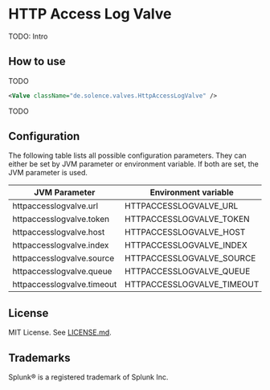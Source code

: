 # HTTP Access Log Valve

TODO: Intro

## How to use

TODO

```xml
<Valve className="de.solence.valves.HttpAccessLogValve" />
```

TODO

## Configuration

The following table lists all possible configuration parameters. They can either be set by JVM parameter or environment variable. If both are set, the JVM parameter is used.

|JVM Parameter|Environment variable|Description|
|-|-|-|
|httpaccesslogvalve.url|HTTPACCESSLOGVALVE_URL|TODO|
|httpaccesslogvalve.token|HTTPACCESSLOGVALVE_TOKEN|TODO|
|httpaccesslogvalve.host|HTTPACCESSLOGVALVE_HOST|TODO|
|httpaccesslogvalve.index|HTTPACCESSLOGVALVE_INDEX|TODO|
|httpaccesslogvalve.source|HTTPACCESSLOGVALVE_SOURCE|TODO|
|httpaccesslogvalve.queue|HTTPACCESSLOGVALVE_QUEUE|TODO|
|httpaccesslogvalve.timeout|HTTPACCESSLOGVALVE_TIMEOUT|TODO|

## License

MIT License. See [LICENSE.md](./LICENSE.md).

## Trademarks

Splunk® is a registered trademark of Splunk Inc.